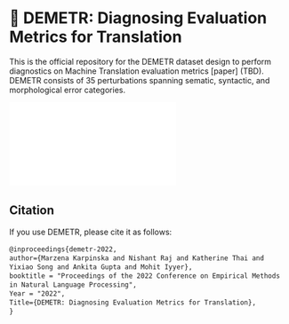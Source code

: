 #  :ear_of_rice: DEMETR: Diagnosing Evaluation Metrics for Translation
This is the official repository for the DEMETR dataset design to perform diagnostics on Machine Translation evaluation metrics [paper] (TBD). DEMETR consists of 35 perturbations spanning sematic, syntactic, and morphological error categories.

![Alt text](/assets/demetr-example.pdf "DEMETR EXAMPLE")

## Citation

If you use DEMETR, please cite it as follows:

```
@inproceedings{demetr-2022,
author={Marzena Karpinska and Nishant Raj and Katherine Thai and Yixiao Song and Ankita Gupta and Mohit Iyyer},
booktitle = "Proceedings of the 2022 Conference on Empirical Methods in Natural Language Processing",
Year = "2022",
Title={DEMETR: Diagnosing Evaluation Metrics for Translation},
}
```
